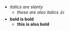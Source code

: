 * _italics are slanty_
  * *these are also italics :+1:*
* __bold is bold__
  * **this is also bold**
